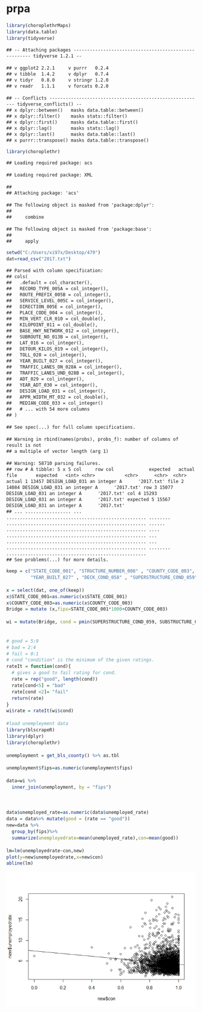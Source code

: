 prpa
================

``` r
library(choroplethrMaps)
library(data.table)
library(tidyverse)
```

    ## -- Attaching packages ------------------------------------------------------ tidyverse 1.2.1 --

    ## v ggplot2 2.2.1     v purrr   0.2.4
    ## v tibble  1.4.2     v dplyr   0.7.4
    ## v tidyr   0.8.0     v stringr 1.2.0
    ## v readr   1.1.1     v forcats 0.2.0

    ## -- Conflicts --------------------------------------------------------- tidyverse_conflicts() --
    ## x dplyr::between()   masks data.table::between()
    ## x dplyr::filter()    masks stats::filter()
    ## x dplyr::first()     masks data.table::first()
    ## x dplyr::lag()       masks stats::lag()
    ## x dplyr::last()      masks data.table::last()
    ## x purrr::transpose() masks data.table::transpose()

``` r
library(choroplethr)
```

    ## Loading required package: acs

    ## Loading required package: XML

    ## 
    ## Attaching package: 'acs'

    ## The following object is masked from 'package:dplyr':
    ## 
    ##     combine

    ## The following object is masked from 'package:base':
    ## 
    ##     apply

``` r
setwd("C:/Users/xi97x/Desktop/479")
dat=read_csv("2017.txt")
```

    ## Parsed with column specification:
    ## cols(
    ##   .default = col_character(),
    ##   RECORD_TYPE_005A = col_integer(),
    ##   ROUTE_PREFIX_005B = col_integer(),
    ##   SERVICE_LEVEL_005C = col_integer(),
    ##   DIRECTION_005E = col_integer(),
    ##   PLACE_CODE_004 = col_integer(),
    ##   MIN_VERT_CLR_010 = col_double(),
    ##   KILOPOINT_011 = col_double(),
    ##   BASE_HWY_NETWORK_012 = col_integer(),
    ##   SUBROUTE_NO_013B = col_integer(),
    ##   LAT_016 = col_integer(),
    ##   DETOUR_KILOS_019 = col_integer(),
    ##   TOLL_020 = col_integer(),
    ##   YEAR_BUILT_027 = col_integer(),
    ##   TRAFFIC_LANES_ON_028A = col_integer(),
    ##   TRAFFIC_LANES_UND_028B = col_integer(),
    ##   ADT_029 = col_integer(),
    ##   YEAR_ADT_030 = col_integer(),
    ##   DESIGN_LOAD_031 = col_integer(),
    ##   APPR_WIDTH_MT_032 = col_double(),
    ##   MEDIAN_CODE_033 = col_integer()
    ##   # ... with 54 more columns
    ## )

    ## See spec(...) for full column specifications.

    ## Warning in rbind(names(probs), probs_f): number of columns of result is not
    ## a multiple of vector length (arg 1)

    ## Warning: 58710 parsing failures.
    ## row # A tibble: 5 x 5 col     row col             expected   actual file       expected   <int> <chr>           <chr>      <chr>  <chr>      actual 1 13457 DESIGN_LOAD_031 an integer A      '2017.txt' file 2 14084 DESIGN_LOAD_031 an integer A      '2017.txt' row 3 15077 DESIGN_LOAD_031 an integer A      '2017.txt' col 4 15293 DESIGN_LOAD_031 an integer A      '2017.txt' expected 5 15567 DESIGN_LOAD_031 an integer A      '2017.txt'
    ## ... ................. ... .................................................... ........ .................................................... ...... .................................................... .... .................................................... ... .................................................... ... .................................................... ........ ....................................................
    ## See problems(...) for more details.

``` r
keep = c("STATE_CODE_001", "STRUCTURE_NUMBER_008" , "COUNTY_CODE_003", "LAT_016", "LONG_017", "TOLL_020" , "ADT_029"           ,      "YEAR_ADT_030" ,
         "YEAR_BUILT_027" , "DECK_COND_058" , "SUPERSTRUCTURE_COND_059", "SUBSTRUCTURE_COND_060"  , "CHANNEL_COND_061","CULVERT_COND_062", "DATE_OF_INSPECT_090"   ,  "FRACTURE_092A"     ,      "UNDWATER_LOOK_SEE_092B" , "SPEC_INSPECT_092C"  )

x = select(dat, one_of(keep))
x$STATE_CODE_001=as.numeric(x$STATE_CODE_001)
x$COUNTY_CODE_003=as.numeric(x$COUNTY_CODE_003)
Bridge = mutate (x,fips=STATE_CODE_001*1000+COUNTY_CODE_003)

wi = mutate(Bridge, cond = pmin(SUPERSTRUCTURE_COND_059, SUBSTRUCTURE_COND_060, CHANNEL_COND_061,CULVERT_COND_062, na.rm = T))


# good = 5:9
# bad = 2:4
# fail = 0:1
# cond "condition" is the minimum of the given ratings. 
rateIt = function(cond){
  # gives a good to fail rating for cond.
  rate = rep("good", length(cond))
  rate[cond<5] = "bad"
  rate[cond <2]= "fail"
  return(rate)
}
wi$rate = rateIt(wi$cond)

#load unempleyment data
library(blscrapeR)
library(dplyr)
library(choroplethr)  

unemployment = get_bls_county() %>% as.tbl

unemployment$fips=as.numeric(unemployment$fips)

data=wi %>% 
  inner_join(unemployment, by = "fips")



data$unemployed_rate=as.numeric(data$unemployed_rate)
data = data%>% mutate(good = (rate == "good"))
new=data %>%
  group_by(fips)%>%
  summarize(unemployedrate=mean(unemployed_rate),con=mean(good))

lm=lm(unemployedrate~con,new)
plot(y=new$unemployedrate,x=new$con)
abline(lm)
```

![](ractice_files/figure-markdown_github/1-1.png)
